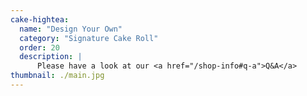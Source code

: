 ```yaml
---
cake-hightea:
  name: "Design Your Own"
  category: "Signature Cake Roll"
  order: 20
  description: |
      Please have a look at our <a href="/shop-info#q-a">Q&A</a>
thumbnail: ./main.jpg
---
```

